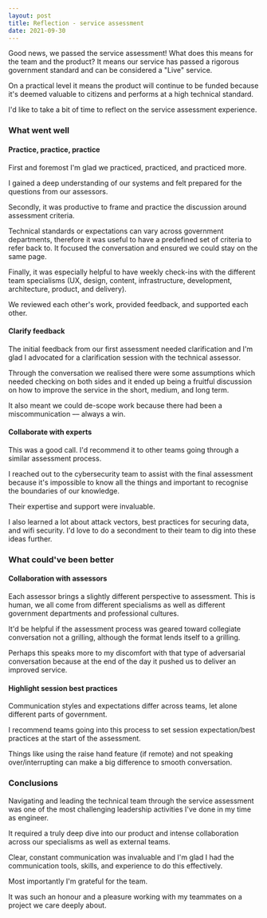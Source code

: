 ```yaml
---
layout: post
title: Reflection - service assessment
date: 2021-09-30
---
```


Good news, we passed the service assessment! What does this means for the team and the product? It means our service has passed a rigorous government standard and can be considered a "Live" service.

On a practical level it means the product will continue to be funded because it's deemed valuable to citizens and performs at a high technical standard.

I'd like to take a bit of time to reflect on the service assessment experience.

### What went well

#### Practice, practice, practice

First and foremost I'm glad we practiced, practiced, and practiced more.

I gained a deep understanding of our systems and felt prepared for the questions from our assessors.

Secondly, it was productive to frame and practice the discussion around assessment criteria. 

Technical standards or expectations can vary across government departments, therefore it was useful to have a predefined set of criteria to refer back to. It focused the conversation and ensured we could stay on the same page.

Finally, it was especially helpful to have weekly check-ins with the different team specialisms (UX, design, content, infrastructure, development, architecture, product, and delivery). 

We reviewed each other's work, provided feedback, and supported each other.

#### Clarify feedback

The initial feedback from our first assessment needed clarification and I'm glad I advocated for a clarification session with the technical assessor.

Through the conversation we realised there were some assumptions which needed checking on both sides and it ended up being a fruitful discussion on how to improve the service in the short, medium, and long term.

It also meant we could de-scope work because there had been a miscommunication –– always a win.

#### Collaborate with experts

This was a good call. I'd recommend it to other teams going through a similar assessment process.

I reached out to the cybersecurity team to assist with the final assessment because it's impossible to know all the things and important to recognise the boundaries of our knowledge.

Their expertise and support were invaluable.

I also learned a lot about attack vectors, best practices for securing data, and wifi security. I'd love to do a secondment to their team to dig into these ideas further.

### What could've been better

#### Collaboration with assessors

Each assessor brings a slightly different perspective to assessment. This is human, we all come from different specialisms as well as different government departments and professional cultures.

It'd be helpful if the assessment process was geared toward collegiate conversation not a grilling, although the format lends itself to a grilling.

Perhaps this speaks more to my discomfort with that type of adversarial conversation because at the end of the day it pushed us to deliver an improved service.

#### Highlight session best practices

Communication styles and expectations differ across teams, let alone different parts of government.

I recommend teams going into this process to set session expectation/best practices at the start of the assessment.

Things like using the raise hand feature (if remote) and not speaking over/interrupting can make a big difference to smooth conversation.

### Conclusions

Navigating and leading the technical team through the service assessment was one of the most challenging leadership activities I've done in my time as engineer.

It required a truly deep dive into our product and intense collaboration across our specialisms as well as external teams.

Clear, constant communication was invaluable and I'm glad I had the communication tools, skills, and experience to do this effectively.

Most importantly I'm grateful for the team. 

It was such an honour and a pleasure working with my teammates on a project we care deeply about.